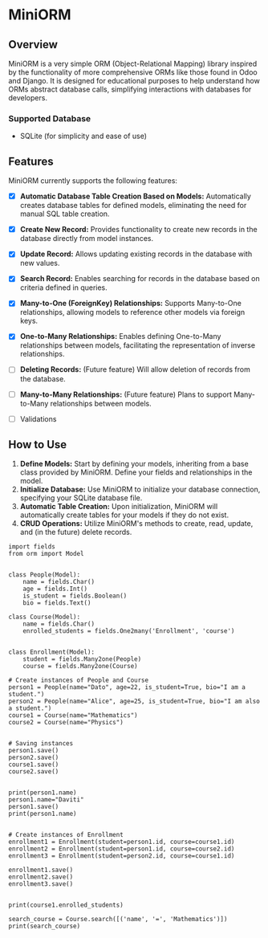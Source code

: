 # MiniORM 

## Overview

MiniORM is a very simple ORM (Object-Relational Mapping) library inspired by the functionality of more comprehensive ORMs like those found in Odoo and Django. It is designed for educational purposes to help understand how ORMs abstract database calls, simplifying interactions with databases for developers.

### Supported Database

- SQLite (for simplicity and ease of use)

## Features

MiniORM currently supports the following features:

- [x] **Automatic Database Table Creation Based on Models:** Automatically creates database tables for defined models, eliminating the need for manual SQL table creation.
- [x] **Create New Record:** Provides functionality to create new records in the database directly from model instances.
- [x] **Update Record:** Allows updating existing records in the database with new values.
- [x] **Search Record:** Enables searching for records in the database based on criteria defined in queries.
- [x] **Many-to-One (ForeignKey) Relationships:** Supports Many-to-One relationships, allowing models to reference other models via foreign keys.
- [x] **One-to-Many Relationships:** Enables defining One-to-Many relationships between models, facilitating the representation of inverse relationships.
- [ ] **Deleting Records:** (Future feature) Will allow deletion of records from the database.
- [ ] **Many-to-Many Relationships:** (Future feature) Plans to support Many-to-Many relationships between models.

- [ ] Validations 

## How to Use

1. **Define Models:** Start by defining your models, inheriting from a base class provided by MiniORM. Define your fields and relationships in the model.
2. **Initialize Database:** Use MiniORM to initialize your database connection, specifying your SQLite database file.
3. **Automatic Table Creation:** Upon initialization, MiniORM will automatically create tables for your models if they do not exist.
4. **CRUD Operations:** Utilize MiniORM's methods to create, read, update, and (in the future) delete records.

```
import fields
from orm import Model


class People(Model):
    name = fields.Char()
    age = fields.Int()
    is_student = fields.Boolean()
    bio = fields.Text()

class Course(Model):
    name = fields.Char()
    enrolled_students = fields.One2many('Enrollment', 'course')


class Enrollment(Model):
    student = fields.Many2one(People)
    course = fields.Many2one(Course)

# Create instances of People and Course
person1 = People(name="Dato", age=22, is_student=True, bio="I am a student.")
person2 = People(name="Alice", age=25, is_student=True, bio="I am also a student.")
course1 = Course(name="Mathematics")
course2 = Course(name="Physics")


# Saving instances
person1.save()
person2.save()
course1.save()
course2.save()


print(person1.name)
person1.name="Daviti"
person1.save()
print(person1.name)


# Create instances of Enrollment
enrollment1 = Enrollment(student=person1.id, course=course1.id)
enrollment2 = Enrollment(student=person1.id, course=course2.id)
enrollment3 = Enrollment(student=person2.id, course=course1.id)

enrollment1.save()
enrollment2.save()
enrollment3.save()


print(course1.enrolled_students)

search_course = Course.search([('name', '=', 'Mathematics')])
print(search_course)

```
